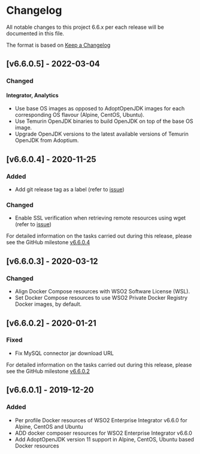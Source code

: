 # Changelog
All notable changes to this project 6.6.x per each release will be documented in this file.

The format is based on [Keep a Changelog](https://keepachangelog.com/en/1.0.0/)

## [v6.6.0.5] - 2022-03-04

### Changed
#### Integrator, Analytics
- Use base OS images as opposed to AdoptOpenJDK images for each corresponding OS flavour (Alpine, CentOS, Ubuntu).
- Use Temurin OpenJDK binaries to build OpenJDK on top of the base OS image.
- Upgrade OpenJDK versions to the latest available versions of Temurin OpenJDK from Adoptium. 

## [v6.6.0.4] - 2020-11-25

### Added
- Add git release tag as a label (refer to [issue](https://github.com/wso2/docker-ei/issues/215))

### Changed
- Enable SSL verification when retrieving remote resources using wget (refer to [issue](https://github.com/wso2/docker-ei/issues/219))

For detailed information on the tasks carried out during this release, please see the GitHub milestone
[v6.6.0.4](https://github.com/wso2/docker-ei/milestone/18)

## [v6.6.0.3] - 2020-03-12

### Changed
- Align Docker Compose resources with WSO2 Software License (WSL).
- Set Docker Compose resources to use WSO2 Private Docker Registry Docker images, by default.

## [v6.6.0.2] - 2020-01-21

### Fixed
- Fix MySQL connector jar download URL

For detailed information on the tasks carried out during this release, please see the GitHub milestone
[v6.6.0.2](https://github.com/wso2/docker-ei/milestone/9)

## [v6.6.0.1] - 2019-12-20

### Added
- Per profile Docker resources of WSO2 Enterprise Integrator v6.6.0 for Alpine, CentOS and Ubuntu
- ADD docker composer resources for WSO2 Enterprise Integrator v6.6.0
- Add AdoptOpenJDK version 11 support in Alpine, CentOS, Ubuntu based Docker resources
